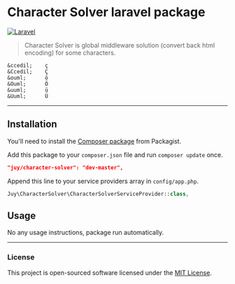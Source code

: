 # Character Solver laravel package
[![Laravel](https://img.shields.io/badge/Laravel-5.1-orange.svg?style=flat-square)](http://laravel.com)

> Character Solver is global middleware solution (convert back html encoding) for some characters.

```
&ccedil;    ç
&Ccedil;    Ç
&ouml;      ö
&Ouml;      Ö
&uuml;      ü
&Uuml;      Ü
```

----------

## Installation

You'll need to install the [Composer package](https://packagist.org/packages/juy/character-solver) from Packagist.

Add this package to your `composer.json` file and run `composer update` once.

```json
"juy/character-solver": "dev-master",
```

Append this line to your service providers array in `config/app.php`.

```php
Juy\CharacterSolver\CharacterSolverServiceProvider::class,
```

## Usage

No any usage instructions, package run automatically.


----------

### License
This project is open-sourced software licensed under the [MIT License](LICENSE.txt).